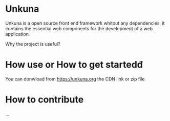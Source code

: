 
# Unkuna
Unkuna is a open source front end framework whitout any dependencies, it contains the essential web components for the development of a web application.

Why the project is useful?

# How use or How to get startedđ
You can donwload from https://unkuna.org the CDN link or zip file

# How to contribute
...
